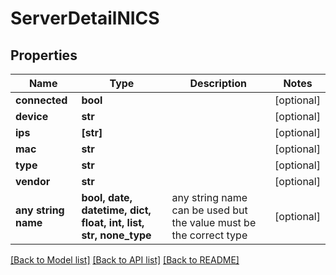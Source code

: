 # ServerDetailNICS


## Properties
Name | Type | Description | Notes
------------ | ------------- | ------------- | -------------
**connected** | **bool** |  | [optional] 
**device** | **str** |  | [optional] 
**ips** | **[str]** |  | [optional] 
**mac** | **str** |  | [optional] 
**type** | **str** |  | [optional] 
**vendor** | **str** |  | [optional] 
**any string name** | **bool, date, datetime, dict, float, int, list, str, none_type** | any string name can be used but the value must be the correct type | [optional]

[[Back to Model list]](../README.md#documentation-for-models) [[Back to API list]](../README.md#documentation-for-api-endpoints) [[Back to README]](../README.md)


